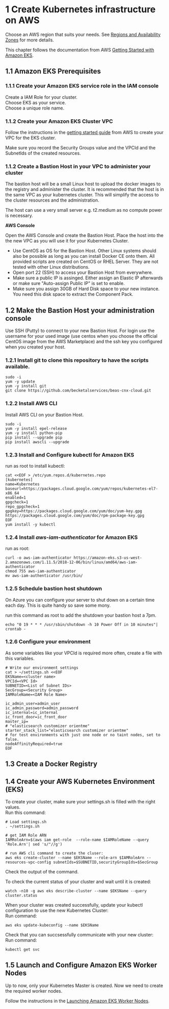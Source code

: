 # 1 Create Kubernetes infrastructure on AWS

Choose an AWS region that suits your needs. See [Regions and Availability Zones](https://docs.aws.amazon.com/en_us/AWSEC2/latest/UserGuide/using-regions-availability-zones.html) for more details.  

This chapter follows the documentation from AWS [Getting Started with Amazon EKS](https://docs.aws.amazon.com/eks/latest/userguide/getting-started.html).

## 1.1 Amazon EKS Prerequisites

### 1.1.1 Create your Amazon EKS service role in the IAM console

Create a IAM Role for your cluster.  
Choose EKS as your service.  
Choose a unique role name.  

### 1.1.2 Create your Amazon EKS Cluster VPC

Follow the instructions in the [getting started guide](https://docs.aws.amazon.com/eks/latest/userguide/getting-started.html) from AWS to create your VPC for the EKS cluster.

Make sure you record the Security Groups value and the VPCId and the SubnetIds of the created resources. 


### 1.1.2 Create a Bastion Host in your VPC to administer your cluster

The bastion host will be a small Linux host to upload the docker images to the registry and administer the cluster.
It is recommended that the host is in the same VPC as your kubernetes cluster. This will simplify the access to the cluster resources and the administration.

The host can use a very small server e.g. t2.medium as no compute power is necessary.

**AWS Console**

Open the AWS Console and create the Bastion Host.
Place the host into the the new VPC as you will use it for your Kubernetes Cluster.

* Use CentOS as OS for the Bastion Host. Other Linux systems should also be possible as long as you can install Docker CE onto them.
All provided scripts are created on CentOS or RHEL Server. They are not tested with other Linux distributions. 
* Open port 22 (SSH) to access your Bastion Host from everywhere.
* Make sure a public IP is assinged. Either assign an Elastic IP afterwards or make sure "Auto-assign Public IP" is set to enable.
* Make sure you assign 30GB of Hard Disk space to your new instance. You need this disk space to extract the Component Pack.


## 1.2 Make the Bastion Host your administration console

Use SSH (Putty) to connect to your new Bastion Host.
For login use the username for your used image (use centos when you choose the official CentOS image from the AWS Marketplace) and the ssh key you configured when you created your host.

### 1.2.1 Install git to clone this repository to have the scripts available.

```
sudo -i
yum -y update
yum -y install git
git clone https://github.com/becketalservices/beas-cnx-cloud.git

```

### 1.2.2 Install AWS CLI

Install AWS CLI on your Bastion Host.

```
sudo -i
yum -y install epel-release
yum -y install python-pip
pip install --upgrade pip
pip install awscli --upgrade

```

### 1.2.3 Install and Configure kubectl for Amazon EKS

run as root to install kubectl:

```
cat <<EOF > /etc/yum.repos.d/kubernetes.repo
[kubernetes]
name=Kubernetes
baseurl=https://packages.cloud.google.com/yum/repos/kubernetes-el7-x86_64
enabled=1
gpgcheck=1
repo_gpgcheck=1
gpgkey=https://packages.cloud.google.com/yum/doc/yum-key.gpg https://packages.cloud.google.com/yum/doc/rpm-package-key.gpg
EOF
yum install -y kubectl

```

### 1.2.4 Install _aws-iam-authenticator_ for Amazon EKS

run as root:

```
curl -o aws-iam-authenticator https://amazon-eks.s3-us-west-2.amazonaws.com/1.11.5/2018-12-06/bin/linux/amd64/aws-iam-authenticator
chmod 755 aws-iam-authenticator
mv aws-iam-authenticator /usr/bin/

```

### 1.2.5 Schedule bastion host shutdown

On Azure you can configure your server to shut down on a certain time each day. This is quite handy so save some mony.

run this command as root to add the shutdown your bastion host a 7pm.

```
echo "0 19 * * * /usr/sbin/shutdown -h 10 Power Off in 10 minutes"| crontab -

```

### 1.2.6 Configure your environment

As some variables like your VPCId is required more often, create a file with this variables.  


```
# Write our environment settings
cat > ~/settings.sh <<EOF
EKSName=<cluster name>
VPCId=<VPC Id>
SUBNETID=<List of Subnet IDs>
SecGroup=<Security Group>
IAMRoleName=<IAM Role Name>

ic_admin_user=admin_user
ic_admin_password=admin_password
ic_internal=ic_internal
ic_front_door=ic_front_door
master_ip=
# "elasticsearch customizer orientme"
starter_stack_list="elasticsearch customizer orientme"
# for test environments with just one node or no taint nodes, set to false.
nodeAffinityRequired=true
EOF

```


## 1.3 Create a Docker Registry


## 1.4 Create your AWS Kubernetes Environment (EKS)

To create your cluster, make sure your settings.sh is filled with the right values.  
Run this command:

```
# Load settings.sh
. ~/settings.sh

# get IAM Role ARN
IAMRoleArn=$(aws iam get-role  --role-name $IAMRoleName --query 'Role.Arn'| sed 's/"//g')

# run AWS cli command to create the cluser:
aws eks create-cluster --name $EKSName --role-arn $IAMRoleArn --resources-vpc-config subnetIds=$SUBNETID,securityGroupIds=$SecGroup

```

Check the output of the command. 

To check the current status of your cluster and wait until it is created:

```
watch -n10 -g aws eks describe-cluster --name $EKSName --query cluster.status

```

When your cluster was created successfully, update your kubectl configuration to use the new Kubernetes Cluster:  
Run command:

```
aws eks update-kubeconfig --name $EKSName

```

Check that you can succsessfully communicate with your new cluster:  
Run command:

```
kubectl get svc

```

## 1.5 Launch and Configure Amazon EKS Worker Nodes

Up to now, only your Kubernetes Master is created. Now we need to create the required worker nodes.

Follow the instructions in the [Launching Amazon EKS Worker Nodes](https://docs.aws.amazon.com/eks/latest/userguide/launch-workers.html).


